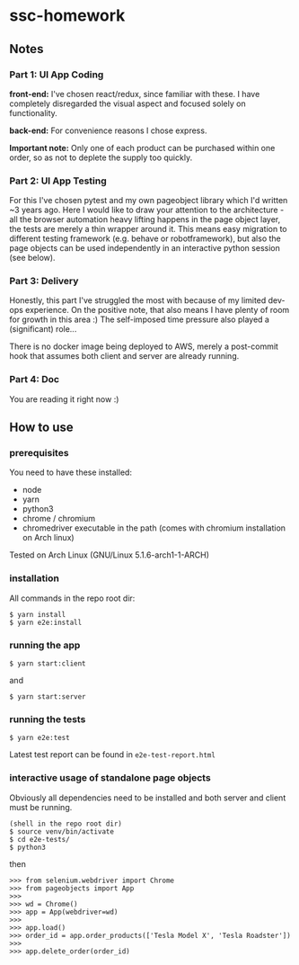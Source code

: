 # ssc-homework

## Notes

### Part 1: UI App Coding

**front-end:** I've chosen react/redux, since familiar with these.
I have completely disregarded the visual aspect and focused solely on functionality.

**back-end:** For convenience reasons I chose express.

**Important note:** Only one of each product can be purchased within one order, so as not to deplete the supply too quickly.


### Part 2: UI App Testing

For this I've chosen pytest and my own pageobject library which I'd written ~3 years ago.
Here I would like to draw your attention to the architecture - all the browser automation heavy lifting happens in the page object layer, 
the tests are merely a thin wrapper around it. This means easy migration to different testing framework (e.g. behave or robotframework),
but also the page objects can be used independently in an interactive python session (see below).


### Part 3: Delivery

Honestly, this part I've struggled the most with because of my limited dev-ops experience. On the positive note, that also means
I have plenty of room for growth in this area :) The self-imposed time pressure also played a (significant) role...

There is no docker image being deployed to AWS, merely a post-commit hook that assumes both client and server are already running.


### Part 4: Doc

You are reading it right now :)



## How to use

### prerequisites

You need to have these installed:

* node
* yarn
* python3
* chrome / chromium
* chromedriver executable in the path (comes with chromium installation on Arch linux)

Tested on Arch Linux (GNU/Linux 5.1.6-arch1-1-ARCH)

### installation

All commands in the repo root dir:
```
$ yarn install
$ yarn e2e:install
```

### running the app

```
$ yarn start:client
```
and
```
$ yarn start:server
```

### running the tests

```
$ yarn e2e:test
```

Latest test report can be found in `e2e-test-report.html`


### interactive usage of standalone page objects


Obviously all dependencies need to be installed and both server and client must be running.

```
(shell in the repo root dir)
$ source venv/bin/activate
$ cd e2e-tests/
$ python3
```
then
```
>>> from selenium.webdriver import Chrome
>>> from pageobjects import App
>>>
>>> wd = Chrome()
>>> app = App(webdriver=wd)
>>>
>>> app.load()
>>> order_id = app.order_products(['Tesla Model X', 'Tesla Roadster'])
>>>
>>> app.delete_order(order_id)
```
